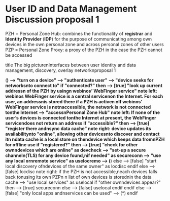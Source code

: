 User ID and Data Management Discussion proposal 1
=================================================

PZH = Personal Zone Hub: combines the functionality of **registrar** and **Identity Provider** (**IDP**) for the purpose of communicating among own devices in the own personal zone and across personal zones of other users
PZP = Personal Zone Proxy: a proxy of the PZH in the case the PZH cannot be accessed

<div class="uml">

title The big picturenInterfaces between user identity and data management, discovery, overlay networknproposal 1

(**) --> "turn on a device"
--> "authenticate user"
--> "device seeks for networksnto connect to"
if "connected?" then
--> [true] "look up current addressn of the PZH by usingn webinos’ WebFinger service"
 note left: webinos WebFinger service is a central servicenon the Internet. For each user, an addressnis stored there if a PZH is activen nIf webinos’ WebFinger service is notnaccessible, the network is not connected tonthe Internet
 --> "accessnPersonal Zone Hub"
 note left: If none of the user’s devices is connected tonthe Internet at present, the WebFinger servicendoes not return an address
 if "accessible?" then
--> [true] "register there andnsync data cache"
 note right: device updates its availabilitynto "online", allowing other devicesnto discover and contact itn ndata cache is a local store on thendevice which keeps data fromnPZH for offline use
 if "registered?" then
 --> [true] "check for other ownndevices which are online" as devcheck
--> "set-up a secure channeln(TLS) for any device found,nif needed" as secureconn
 --> "use any local ornremote service" as uselocremo
--> (**)
 else
 --> [false] "start local discovery ofndevices of the same owner" as locdisc
 endif
 else
--> [false] locdisc
 note right: if the PZH is not accessible,neach devices falls back tonusing its own PZPn n list of own devices is storednin the data cache
 --> "use local services" as uselocal
 if "other ownndevices appear?" then
--> [true] secureconn
 else
 --> [false] uselocal
 endif
 endif
else
--> [false] "only local apps andnservices can be used"
 --> (*)
endif

</div>

